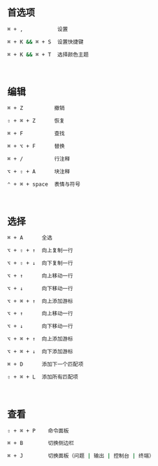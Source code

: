 ## 首选项

``` bash
⌘ + ,           设置

⌘ + K && ⌘ + S  设置快捷键

⌘ + K && ⌘ + T  选择颜色主题
```

<br/>

## 编辑

``` bash
⌘ + Z          撤销

⇧ + ⌘ + Z      恢复

⌘ + F          查找

⌘ + ⌥ + F      替换

⌘ + /          行注释

⌥ + ⇧ + A      块注释

⌃ + ⌘ + space  表情与符号
```

<br/>

## 选择

``` bash
⌘ + A      全选

⌥ + ⇧ + ↑  向上复制一行

⌥ + ⇧ + ↓  向下复制一行

⌥ + ↑      向上移动一行

⌥ + ↓      向下移动一行

⌥ + ⌘ + ↑  向上添加游标

⌥ + ↑      向上移动一行

⌥ + ↓      向下移动一行

⌥ + ⌘ + ↑  向上添加游标

⌥ + ⌘ + ↓  向下添加游标

⌘ + D      添加下一个匹配项

⇧ + ⌘ + L  添加所有匹配项 
```

<br/>

## 查看

``` bash
⇧ + ⌘ + P    命令面板

⌘ + B        切换侧边栏

⌘ + J        切换面板（问题 | 输出 | 控制台 | 终端）
```

